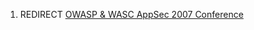 1.  REDIRECT [OWASP & WASC AppSec 2007
    Conference](OWASP_&_WASC_AppSec_2007_Conference "wikilink")